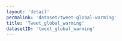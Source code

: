 ```yaml
---
layout: 'detail'
permalink: 'dataset/tweet-global-warming'
title: 'Tweet_global_warming'
datasetID: 'tweet_global_warming'
---
```

